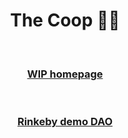 <h1 align="center">
  The Coop 🐔🥚
</h1>
<br>
<h3 align="center">
  <a href='https://aragoncoop.github.io/coop-dao-docs/'>WIP homepage</a>
</h3> 
<br>
<h3 align="center">
  <a href='https://rinkeby.aragon.org/#/flight.aragonid.eth/0xd13a1c90050dca41082c830b94145b323791b320'>Rinkeby demo DAO</a>
</h3>
<br>
